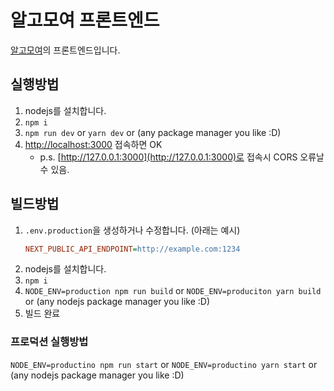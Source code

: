 # 알고모여 프론트엔드

[알고모여](https://algogather.com)의 프론트엔드입니다.

## 실행방법

1. nodejs를 설치합니다.
1. `npm i`
1. `npm run dev` or `yarn dev` or (any package manager you like :D)
1. [http://localhost:3000](http://localhost:3000) 접속하면 OK
   - p.s. [http://127.0.0.1:3000](http://127.0.0.1:3000)로 접속시 CORS 오류날 수 있음.

## 빌드방법

1. `.env.production`을 생성하거나 수정합니다. (아래는 예시)
   ```ini
   NEXT_PUBLIC_API_ENDPOINT=http://example.com:1234
   ```
1. nodejs를 설치합니다.
1. `npm i`
1. `NODE_ENV=production npm run build` or `NODE_ENV=produciton yarn build` or (any nodejs package manager you like :D)
1. 빌드 완료

### 프로덕션 실행방법

`NODE_ENV=productino npm run start` or `NODE_ENV=productino yarn start` or (any nodejs package manager you like :D)
